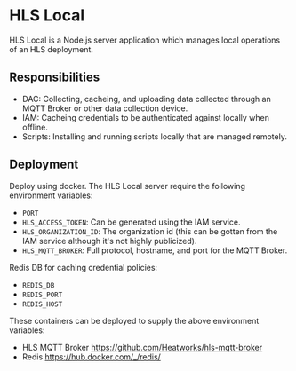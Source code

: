 # HLS Local

HLS Local is a Node.js server application which manages local operations of an HLS deployment.

## Responsibilities
- DAC: Collecting, cacheing, and uploading data collected through an MQTT Broker or other data collection device.
- IAM: Cacheing credentials to be authenticated against locally when offline.
- Scripts: Installing and running scripts locally that are managed remotely.

## Deployment

Deploy using docker. The HLS Local server require the following environment variables:
- `PORT`
- `HLS_ACCESS_TOKEN`: Can be generated using the IAM service.
- `HLS_ORGANIZATION_ID`: The organization id (this can be gotten from the IAM service although it's not highly publicized).
- `HLS_MQTT_BROKER`: Full protocol, hostname, and port for the MQTT Broker.

Redis DB for caching credential policies:
- `REDIS_DB`
- `REDIS_PORT`
- `REDIS_HOST`

These containers can be deployed to supply the above environment variables:
- HLS MQTT Broker https://github.com/Heatworks/hls-mqtt-broker
- Redis https://hub.docker.com/_/redis/


